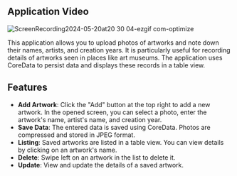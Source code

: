 ## Application Video
![ScreenRecording2024-05-20at20 30 04-ezgif com-optimize](https://github.com/ademmergen/ArtBookProject/assets/159759443/80ce1ecc-f325-472f-ae22-55c31179af99)

This application allows you to upload photos of artworks and note down their names, artists, and creation years. It is particularly useful for recording details of artworks seen in places like art museums. The application uses CoreData to persist data and displays these records in a table view.

## Features

- **Add Artwork**: Click the "Add" button at the top right to add a new artwork. In the opened screen, you can select a photo, enter the artwork's name, artist's name, and creation year.
- **Save Data**: The entered data is saved using CoreData. Photos are compressed and stored in JPEG format.
- **Listing**: Saved artworks are listed in a table view. You can view details by clicking on an artwork's name.
- **Delete**: Swipe left on an artwork in the list to delete it.
- **Update**: View and update the details of a saved artwork.
